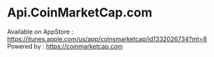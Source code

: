 # Api.CoinMarketCap.com
Available on AppStore : https://itunes.apple.com/us/app/coinsmarketcap/id1332026734?mt=8
Powered by : https://coinmarketcap.com
